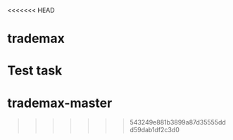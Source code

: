 <<<<<<< HEAD
# trademax
Test task
=======
# trademax-master
>>>>>>> 543249e881b3899a87d35555ddd59dab1df2c3d0
